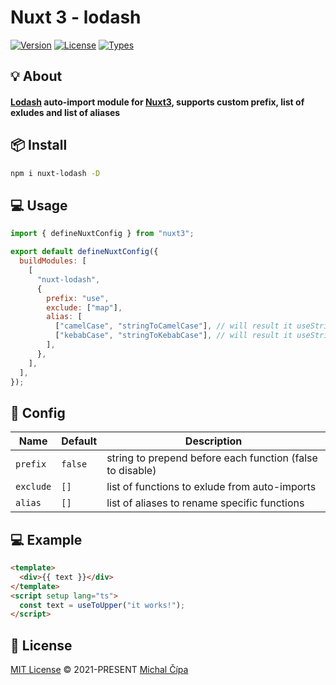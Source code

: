  <h1>Nuxt 3 - lodash</h1>
 
<p>
  <a href="https://www.npmjs.com/package/nuxt-lodash"><img src="https://badgen.net/npm/v/nuxt-lodash" alt="Version"></a>
  <a href="https://www.npmjs.com/package/nuxt-lodash"><img src="https://badgen.net/npm/license/nuxt-lodash" alt="License"></a>
  <a href="https://www.npmjs.com/package/nuxt-lodash"><img src="https://badgen.net/npm/types/nuxt-lodash" alt="Types"></a>
</p>
   
## 💡 About

<h4><a href="https://lodash.com/">Lodash</a> auto-import module for <a href="https://nuxtjs.org/">Nuxt3</a>, supports custom prefix, list of exludes and list of aliases<h4>
   
## 📦 Install

```bash
npm i nuxt-lodash -D
```

## 💻 Usage

```js
import { defineNuxtConfig } from "nuxt3";

export default defineNuxtConfig({
  buildModules: [
    [
      "nuxt-lodash",
      {
        prefix: "use",
        exclude: ["map"],
        alias: [
          ["camelCase", "stringToCamelCase"], // will result it useStringToCamelCase
          ["kebabCase", "stringToKebabCase"], // will result it useStringToKebabCase
        ],
      },
    ],
  ],
});
```

## 🔨 Config

| Name      | Default | Description                                               |
| --------- | ------- | --------------------------------------------------------- |
| `prefix`  | `false` | string to prepend before each function (false to disable) |
| `exclude` | `[]`    | list of functions to exlude from auto-imports             |
| `alias`   | `[]`    | list of aliases to rename specific functions              |

## 💻 Example

```html
<template>
  <div>{{ text }}</div>
</template>
<script setup lang="ts">
  const text = useToUpper("it works!");
</script>
```

## 📄 License

[MIT License](https://github.com/cipami/nuxt-lodash/blob/master/LICENSE) © 2021-PRESENT [Michal Čípa](https://github.com/cipami)
